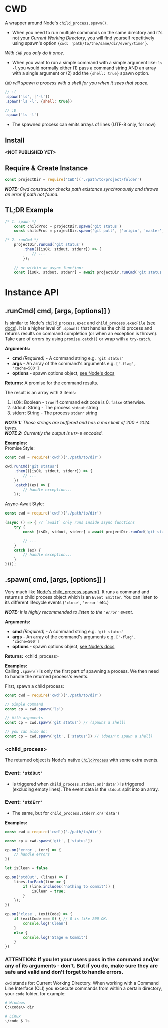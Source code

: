 CWD
===
A wrapper around Node's `child_process.spawn()`.


* When you need to run multiple commands on the same directory and it's not your *Current Working Directory*, you will find yourself repetitively using spawn's option `{cwd: 'path/to/the/same/dir/every/time'}`.

*With `CWD` you only do it once.*

* When you want to run a simple command with a simple argument like: `ls -l` you would normally either (1) pass a command string AND an array with a single argument or (2) add the `{shell: true}` spawn option.

*`CWD` will spawn a process with a shell for you when it sees that space.*

```js
// :(
.spawn('ls', ['-l'])
.spawn('ls -l', {shell: true})

// :D
.spawn('ls -l')
```




* The spawned process can emits arrays of lines (UTF-8 only, for now)
## Install
**\<NOT PUBLISHED YET\>**

## Require & Create Instance
```js
const projectDir = require('CWD')('./path/to/project/folder')
```

***NOTE:** Cwd constructor checks path existance synchronously and throws an error if path not found.*

## TL;DR Example
```js
/* 1. spawn */
    const childProc = projectDir.spawn('git status')
    const childProc = projectDir.spawn('git pull', ['origin', 'master'])

/* 2. runCmd */
    projectDir.runCmd('git status')
        .then(([isOk, stdout, stderr]) => {
            // ...
        });
    
    // or within an async function:
    const [isOk, stdout, stderr] = await projectDir.runCmd('git status')
```


Instance API
============
## **.runCmd(** cmd, [args, [options]] **)**
Is similar to Node's `child_process.exec` and `child_process.execFile` ([see docs](https://nodejs.org/api/child_process.html#child_process_child_process_exec_command_options_callback)). It is a higher level of `.spawn()` that handles the child process and returns results on command completion (or when an exception is thrown). Take care of errors by using `promise.catch()` or wrap with a `try-catch`.

**Arguments:**
* **cmd** *(Required)* - A command string e.g. `'git status'`
* **args** - An array of the command's arguments e.g. `['-flag', 'cache=500']`
* **options** - spawn options object, [see Node's docs](https://nodejs.org/api/child_process.html#child_process_child_process_spawn_command_args_options)

**Returns:** A promise for the command results.

The result is an array with 3 items:
1. isOk: Boolean - `true` if command exit code is 0. `false` otherwise.
2. stdout: String - The process `stdout` string
3. stderr: String - The process `stderr` string

***NOTE 1:** Those strings are buffered and has a max limit of 200 * 1024 bytes.*  
***NOTE 2:** Currently the output is `UTF-8` encoded.*

**Examples:**  
Promise Style:
```js
const cwd = require('cwd')('./path/to/dir')

cwd.runCmd('git status')
    .then(([isOk, stdout, stderr]) => {
        // ...
    })
    .catch((ex) => {
        // handle exception...
    });
```

Async-Await Style:
```js
const cwd = require('cwd')('./path/to/dir')

(async () => { // `await` only runs inside async functions
    try {
        const [isOk, stdout, stderr] = await projectDir.runCmd('git status')

        // ...
    }
    catch (ex) {
        // handle exception...
    }
})();
```


## **.spawn(** cmd, [args, [options]] **)**
Very much like [Node's child_process.spawn()](https://nodejs.org/api/child_process.html#child_process_child_process_spawn_command_args_options).
It runs a command and returns a child process object which is an `Event Emitter`. You can listen to its different lifecycle events (`'close'`, `'error'` etc.)

***NOTE:** It is highly recommended to listen to the `'error'` event.*  

**Arguments:**
* **cmd** *(Required)* - A command string e.g. `'git status'`
* **args** - An array of the command's arguments e.g. `['-flag', 'cache=500']`
* **options** - spawn options object, [see Node's docs](https://nodejs.org/api/child_process.html#child_process_child_process_spawn_command_args_options)

**Returns:** \<child_process\>

**Examples:**  
Calling `.spawn()` is only the first part of spawning a process. We then need to handle the returned process's events.

First, spawn a child process:
```js
const cwd = require('cwd')('./path/to/dir')

// Simple command
const cp = cwd.spawn('ls')

// With arguments
const cp = cwd.spawn('git status') // (spawns a shell)

// you can also do:
const cp = cwd.spawn('git', ['status']) // (doesn't spawn a shell)
```

### **\<child_process\>**
The returned object is Node's native [`ChildProcess`](https://nodejs.org/api/child_process.html#child_process_class_childprocess) with some extra events.

### Event: `'stdOut'`
* Is triggered when `child_process.stdout.on('data')` is triggered (excluding empty lines).
The event data is the `stdout` split into an array.

### Event: `'stdErr'`
* The same, but for `child_process.stderr.on('data')`

**Examples:**  
```js
const cwd = require('cwd')('./path/to/dir')

const cp = cwd.spawn('git', ['status']) 

cp.on('error', (err) => {
    // handle errors
})

let isClean = false

cp.on('stdOut', (lines) => {
    lines.forEach(line => {
        if (line.includes('nothing to commit')) {
            isClean = true;
        }
    });
})

cp.on('close', (exitCode) => {
    if (exitCode === 0) { // 0 is like 200 OK. 
        console.log('Clean')
    }
    else {
        console.log('Stage & Commit')
    }
})

```







### **ATTENTION:** If you let your users pass in the command and/or any of its arguments - __don't__. But if you do, make sure they are safe and valid and don't forget to handle errors.





`cwd` stands for: Current Working Directory.
When working with a Command Line Interface (CLI) you excecute commands from within a certain directory, your `code` folder, for example:
```sh
# Windows
C:\code\> dir

# Linux
~/code $ ls
```



